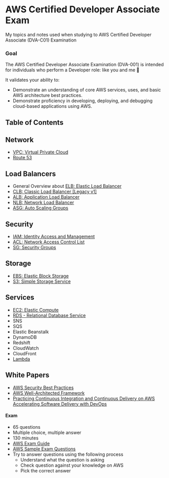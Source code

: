 # AWS Certified Developer Associate Exam
My topics and notes used when studying to AWS Certified Developer Associate (DVA-C01) Examination

### Goal
The AWS Certified Developer Associate Examination (DVA-001) is intended for individuals who perform a
Developer role: like you and me :hugs:

It validates your ability to:
- Demonstrate an understanding of core AWS services, uses, and basic AWS architecture best practices.
- Demonstrate proficiency in developing, deploying, and debugging cloud-based applications using AWS.

## Table of Contents

## Network
- [VPC: Virtual Private Cloud](vpc.md)
- [Route 53](route-53.md)

## Load Balancers
- General Overview about [ELB: Elastic Load Balancer](elb.md)
- [CLB: Classic Load Balancer [Legacy v1]](clb.md)
- [ALB: Application Load Balancer](alb.md)
- [NLB: Network Load Balancer](nlb.md)
- [ASG: Auto Scaling Groups](asg.md)

## Security
- [IAM: Identity Access and Management](iam.md)
- [ACL: Network Access Control List](acl.md)
- [SG: Security Groups](sg.md)

## Storage
- [EBS: Elastic Block Storage](ebs-storage.md)
- [S3: Simple Storage Service](s3.md)

## Services
- [EC2: Elastic Compute](ec2.md)
- [RDS - Relational Database Service](rds.md)
- SNS
- SQS
- Elastic Beanstalk
- DynamoDB
- Redshift
- CloudWatch
- CloudFront
- [Lambda](lambda.md)

## White Papers
- [AWS Security Best Practices](https://d0.awsstatic.com/whitepapers/Security/AWS_Security_Best_Practices.pdf)
- [AWS Well-Architected Framework](https://d0.awsstatic.com/whitepapers/architecture/AWS_Well-Architected_Framework.pdf)
- [Practicing Continuous Integration and Continuous Delivery on AWS Accelerating Software Delivery with
DevOps](https://d1.awsstatic.com/whitepapers/DevOps/practicing-continuous-integration-continuous-delivery-on-AWS.pdf)

#### Exam
- 65 questions
- Multiple choice, multiple answer
- 130 minutes
- [AWS Exam Guide](https://d1.awsstatic.com/training-and-certification/docs-dev-associate/AWS_Certified_Developer_Associate-Exam_Guide_EN_1.4.pdf)
- [AWS Sample Exam Questions](https://d1.awsstatic.com/training-and-certification/docs-dev-associate/AWS_Certified_Developer-Associate_Sample_Questions_v2.0_FINAL.pdf)
- Try to answer questions using the following process
  - Understand what the question is asking
  - Check question against your knowledge on AWS
  - Pick the correct answer
